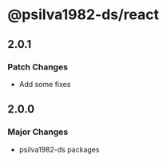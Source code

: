 # @psilva1982-ds/react

## 2.0.1

### Patch Changes

- Add some fixes

## 2.0.0

### Major Changes

- psilva1982-ds packages
